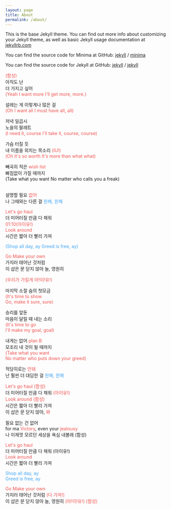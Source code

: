 ```yaml
---
layout: page
title: About
permalink: /about/
---
```


This is the base Jekyll theme. You can find out more info about customizing your Jekyll theme, as well as basic Jekyll usage documentation at [jekyllrb.com](https://jekyllrb.com/)

You can find the source code for Minima at GitHub:
[jekyll][jekyll-organization] /
[minima](https://github.com/jekyll/minima)

You can find the source code for Jekyll at GitHub:
[jekyll][jekyll-organization] /
[jekyll](https://github.com/jekyll/jekyll)


[jekyll-organization]: https://github.com/jekyll

<p><span style="color:#ef5350;">(함성)</span><br>아직도 난<br>더 가지고 싶어<br><span style="color:#ef5350;">(Yeah I want more I'll get more, more.)</span></p>
<p>설레는 게 이렇게나 많은 걸<br><span style="color:#ef5350;">(Oh I want all I must have all, all)</span></p>
<p>저녁 일곱시&nbsp;&nbsp;&nbsp;&nbsp;<br>노을의 팔레트<br><span style="color:#ef5350;">(I need it, course I'll take it, course, course)</span></p>
<p>가슴 터질 듯<br>내 이름을 외치는 목소리 <span style="color:#ef5350;">(IU!)</span><br><span style="color:#ef5350;">(Oh it's so worth It's more than what what)</span></p>
<p>빼곡히 적은 <span style="color:#ef5350;">wish list</span><br>빠짐없이 가질 때까지<br>(Take what you want No matter who calls you a freak)<br>&nbsp;</p>
<p>설명할 필요 <span style="color:#ef5350;">없어</span><br>나 그때와는 다른 걸 <span style="color:#42a5f5;">원해, 원해</span></p>
<p><span style="color:#ef5350;">Let's go haul</span><br>더 미어터질 만큼 다 채워<br><span style="color:#ef5350;">01:10(아이유!)</span><br><span style="color:#ef5350;">Look around</span><br>시간은 짧아 더 빨리 가져</p>
<p><span style="color:#42a5f5;">(Shop all day, ay Greed is free, ay)</span></p>
<p><span style="color:#ef5350;">Go Make your own</span><br>가지러 태어난 것처럼<br>이 샵은 문 닫지 않아 늘, 영원히</p>
<p><span style="color:#ef5350;">(우리가 가질게 아!이!유!)</span></p>
<p>마지막 소절 숨의 첫모금<br><span style="color:#ef5350;">(It's time to show&nbsp;</span><br><span style="color:#ef5350;">Go, make it sure, sure)</span></p>
<p>승리를 앞둔<br>마음이 달릴 때 내는 소리<br><span style="color:#ef5350;">(It's time to go&nbsp;</span><br><span style="color:#ef5350;">I'll make my goal, goal)</span></p>
<p>내게는 없어 <span style="color:#ef5350;">plan B</span><br>모조리 내 것이 될 때까지<br><span style="color:#ef5350;">(Take what you want&nbsp;</span><br><span style="color:#ef5350;">No matter who puts down your greed)</span></p>
<p>적당히로는 <span style="color:#ef5350;">안돼</span><br>난 훨씬 더 대담한 걸 <span style="color:#42a5f5;">원해, 원해</span></p>
<p><span style="color:#ef5350;">Let's go haul (함성)</span><br>더 미어터질 만큼 다 채워 <span style="color:#ef5350;">(아이유!)</span><br><span style="color:#ef5350;">Look around (함성)</span><br>시간은 짧아 더 빨리 가져<br>이 샵은 문 닫지 않아, <span style="color:#ef5350;">봐</span></p>
<p>필요 없는 건 없어<br>for ma<span style="color:#ef5350;"> Victory</span>, even your <span style="color:#ef5350;">jealousy</span><br>나 이제껏 모르던 세상을 욕심 내볼래 (함성)</p>
<p><span style="color:#ef5350;">Let's go haul</span><br>더 미어터질 만큼 다 채워 (아이유!)<br><span style="color:#ef5350;">Look around</span><br>시간은 짧아 더 빨리 가져</p>
<p><span style="color:#42a5f5;">Shop all day, ay</span><br><span style="color:#42a5f5;">Greed is free, ay</span></p>
<p><span style="color:#ef5350;">Go Make your own</span><br>가지러 태어난 것처럼 <span style="color:#ef5350;">(다 가져!)</span><br>이 샵은 문 닫지 않아 늘, 영원히 <span style="color:#ef5350;">(아!이!유!) (함성)</span></p>